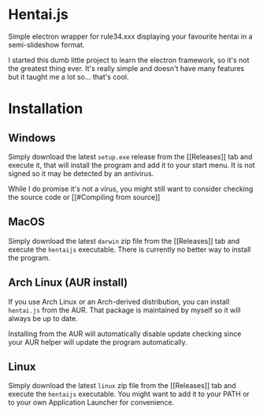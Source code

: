# Hentai.js
Simple electron wrapper for rule34.xxx displaying your favourite hentai in a semi-slideshow format.

I started this dumb little project to learn the electron framework, so it's not the greatest thing ever. It's really simple and doesn't have many features but it taught me a lot so... that's cool.

# Installation
## Windows
Simply download the latest `setup.exe` release from the [[Releases]] tab and execute it, that will install the program and add it to your start menu. It is not signed so it may be detected by an antivirus.

While I do promise it's not a virus, you might still want to consider checking the source code or [[#Compiling from source]]
## MacOS
Simply download the latest `darwin` zip file from the [[Releases]] tab and execute the `hentaijs` executable. There is currently no better way to install the program.
## Arch Linux (AUR install)
If you use Arch Linux or an Arch-derived distribution, you can install `hentai.js` from the AUR. That package is maintained by myself so it will always be up to date.

Installing from the AUR will automatically disable update checking since your AUR helper will update the program automatically.
## Linux
Simply download the latest `linux` zip file from the [[Releases]] tab and execute the `hentaijs` executable. You might want to add it to your PATH or to your own Application Launcher for convenience.
